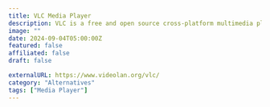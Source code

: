 ```yaml
---
title: VLC Media Player
description: VLC is a free and open source cross-platform multimedia player that plays most multimedia files and streaming protocols.
image: ""
date: 2024-09-04T05:00:00Z
featured: false
affiliated: false
draft: false

externalURL: https://www.videolan.org/vlc/
category: "Alternatives"
tags: ["Media Player"]
---
```

